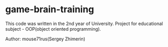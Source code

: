 # game-brain-training
This code was written in the 2nd year of University. Project for educational subject - OOP(object oriented programming).

Author: mouse71rus(Sergey Zhimerin)
